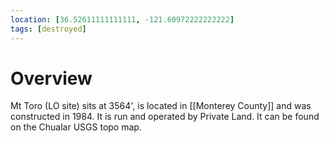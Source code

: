 ```yaml
---
location: [36.52611111111111, -121.60972222222222]
tags: [destroyed]
---
```


# Overview

Mt Toro (LO site) sits at 3564', is located in [[Monterey County]] and was constructed in 1984. It is run and operated by Private Land. It can be found on the Chualar USGS topo map.

